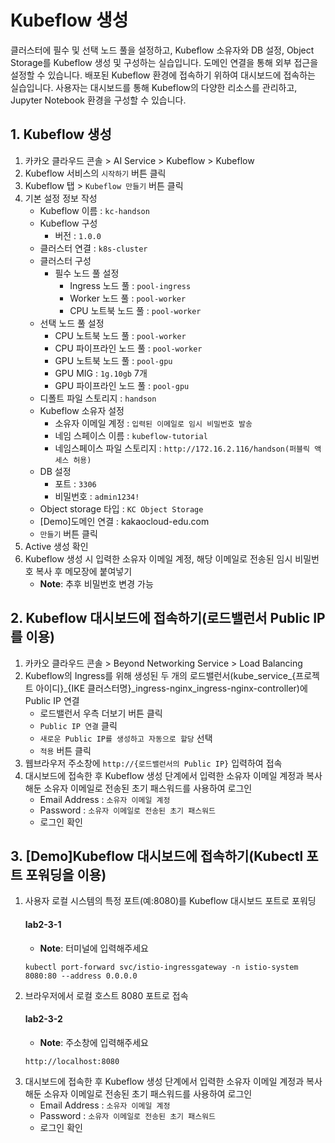 # Kubeflow 생성
클러스터에 필수 및 선택 노드 풀을 설정하고, Kubeflow 소유자와 DB 설정, Object Storage를 Kubeflow 생성 및 구성하는 실습입니다. 도메인 연결을 통해 외부 접근을 설정할 수 있습니다. 배포된 Kubeflow 환경에 접속하기 위하여 대시보드에 접속하는 실습입니다. 사용자는 대시보드를 통해 Kubeflow의 다양한 리소스를 관리하고, Jupyter Notebook 환경을 구성할 수 있습니다.

## 1. Kubeflow 생성
1. 카카오 클라우드 콘솔 > AI Service > Kubeflow > Kubeflow
2. Kubeflow 서비스의 `시작하기` 버튼 클릭
3. Kubeflow 탭 > `Kubeflow 만들기` 버튼 클릭
4. 기본 설정 정보 작성
    - Kubeflow 이름 : `kc-handson`
    - Kubeflow 구성
        - 버전 : `1.0.0`
    - 클러스터 연결 : `k8s-cluster`
    - 클러스터 구성
        - 필수 노드 풀 설정 
            - Ingress 노드 풀 : `pool-ingress`
            - Worker 노드 풀 : `pool-worker`
            - CPU 노트북 노드 풀 : `pool-worker`
     - 선택 노드 풀 설정
         - CPU 노트북 노드 풀 : `pool-worker`
         - CPU 파이프라인 노드 풀 : `pool-worker`
         - GPU 노트북 노드 풀 : `pool-gpu`
         - GPU MIG : `1g.10gb` 7개
         - GPU 파이프라인 노드 풀 : `pool-gpu`
     - 디폴트 파일 스토리지 : `handson`
     - Kubeflow 소유자 설정
         - 소유자 이메일 계정 : `입력된 이메일로 임시 비밀번호 발송`
         - 네임 스페이스 이름 : `kubeflow-tutorial`
         - 네임스페이스 파일 스토리지 : `http://172.16.2.116/handson(퍼블릭 액세스 허용)`
     - DB 설정
         - 포트 : `3306`
         - 비밀번호 : `admin1234!`
     - Object storage 타입 : `KC Object Storage`
     - [Demo]도메인 연결 : kakaocloud-edu.com
     - `만들기` 버튼 클릭
5. Active 생성 확인
6. Kubeflow 생성 시 입력한 소유자 이메일 계정, 해당 이메일로 전송된 임시 비밀번호 복사 후 메모장에 붙여넣기
    - **Note**: 추후 비밀번호 변경 가능

## 2. Kubeflow 대시보드에 접속하기(로드밸런서 Public IP를 이용)
1. 카카오 클라우드 콘솔 > Beyond Networking Service > Load Balancing
2. Kubeflow의 Ingress를 위해 생성된 두 개의 로드밸런서(kube_service_{프로젝트 아이디}_{IKE 클러스터명}_ingress-nginx_ingress-nginx-controller)에 Public IP 연결
    - 로드밸런서 우측 더보기 버튼 클릭
    - `Public IP 연결` 클릭
    - `새로운 Public IP를 생성하고 자동으로 할당` 선택
    - `적용` 버튼 클릭
3. 웹브라우저 주소창에 `http://{로드밸런서의 Public IP}` 입력하여 접속
4. 대시보드에 접속한 후 Kubeflow 생성 단계에서 입력한 소유자 이메일 계정과 복사해둔 소유자 이메일로 전송된 초기 패스워드를 사용하여 로그인
    - Email Address : `소유자 이메일 계정`
    - Password : `소유자 이메일로 전송된 초기 패스워드`
    - 로그인 확인

## 3. [Demo]Kubeflow 대시보드에 접속하기(Kubectl 포트 포워딩을 이용)

1. 사용자 로컬 시스템의 특정 포트(예:8080)를 Kubeflow 대시보드 포트로 포워딩
    #### **lab2-3-1**
    - **Note**: 터미널에 입력해주세요
    ```
    kubectl port-forward svc/istio-ingressgateway -n istio-system 8080:80 --address 0.0.0.0
    ```
2. 브라우저에서 로컬 호스트 8080 포트로 접속
   #### **lab2-3-2**
   - **Note**: 주소창에 입력해주세요
    ```
    http://localhost:8080
    ```
4. 대시보드에 접속한 후 Kubeflow 생성 단계에서 입력한 소유자 이메일 계정과 복사해둔 소유자 이메일로 전송된 초기 패스워드를 사용하여 로그인
    - Email Address : `소유자 이메일 계정`
    - Password : `소유자 이메일로 전송된 초기 패스워드`
    - 로그인 확인
